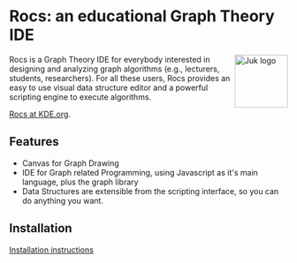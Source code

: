 # Rocs: an educational Graph Theory IDE

<img src="https://invent.kde.org/kde/rocs/raw/master/icons/128-apps-rocs.png" align="right"
     title="Juk logo" width="96" height="96">

Rocs is a Graph Theory IDE for everybody interested in designing and analyzing
graph algorithms (e.g., lecturers, students, researchers). For all these users,
Rocs provides an easy to use visual data structure editor and a powerful
scripting engine to execute algorithms.

[Rocs at KDE.org](https://www.kde.org/applications/education/rocs).

## Features

- Canvas for Graph Drawing
- IDE for Graph related Programming, using Javascript as it's main language,
  plus the graph library
- Data Structures are extensible from the scripting interface, so you can do
  anything you want.

## Installation

[Installation instructions](INSTALL.md)